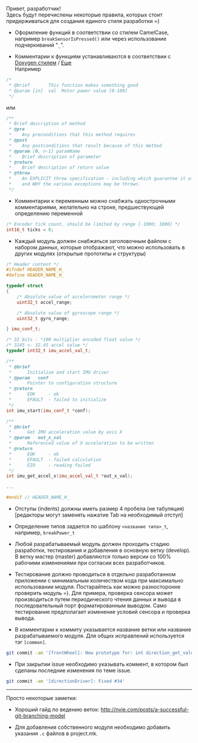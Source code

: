 Привет, разработчик!  
Здесь будут перечислены некоторые правила, которых стоит придерживаться для создания единого стиля разработки =)

* Оформление функций в соответствии со стилем CamelCase, например `breakSensorIsPressed()` или через использование подчеркиваний "`_`".

* Комментарии к функциям устанавливаются в соответствии с 
[Doxygen стилем](https://www.rosettacommons.org/docs/latest/development_documentation/tutorials/doxygen-tips) / [Еще](https://www.stack.nl/~dimitri/doxygen/manual/commands.html)  
Например
```c++
/*
 * @brief       This function makes something good
 * @param [in]  val  Motor power value [0-100]
 */

```
или
```c++
/**
 * Brief description of method
 * @pre
 *    Any preconditions that this method requires
 * @post
 *    Any postconditions that result because of this method
 * @param [0, n-1] paramName
 *    Brief description of parameter
 * @return
 *    Brief description of return value
 * @throw
 *    An EXPLICIT throw specification - including which guarantee it offers (basic, strong, nothrow)
 *    and WHY the various exceptions may be thrown.
 */
```

* Комментарии к переменным можно снабжать однострочными комментариями, желательно на строке, предшествующей определению переменной
```c++
/* Encoder tick count, should be limited by range [-1000; 1000] */
int16_t ticks = 0;

```

* Каждый модуль должен снабжаться заголовочным файлом с набором данных, которые отображают, что можно использовать в других модулях (открытые прототипы и структуры)

```c++
/* Header content */
#ifndef HEADER_NAME_H_
#define HEADER_NAME_H_

typedef struct
{
    /* Absolute value of accelerometer range */
    uint32_t accel_range;

    /* Absolute value of gyroscope range */
    uint32_t gyro_range;

} imu_conf_t;

/* 32 bits - *100 multiplier encoded float value */
/* 3245 <- 32.45 accel value */
typedef int32_t imu_accel_val_t;

/**
 * @brief
 *      Initialize and start IMU driver
 * @param   conf
 *      Pointer to configuration structure    
 * @return
 *      EOK     - ok
 *      EFAULT  - failed to initialize
 */
int imu_start(imu_conf_t *conf);

/**
 * @brief       
 *      Get IMU acceleration value by axis X
 * @param   out_x_val   
 *      Referenced value of X acceleration to be written
 * @return      
 *      EOK     - ok
 *      EFAULT  - failed calculation
 *      EIO     - reading failed
 */
int imu_get_accel_x(imu_accel_val_t *out_x_val);

...

#endif // HEADER_NAME_H_
```

* Отступы (indents) должны иметь размер 4 пробела (не табуляция) [редакторы могут заменять нажатие Tab на необходимый отступ]

* Определение типов задается по шаблону `<название типа>_t`, например, `breakPower_t`

* Любой разрабатываемый модуль должен проходить стадию разработки, тестирования и добавления в основную ветку (develop). В ветку мастер (master) добавляются только версии со 100% рабочими изменениями при согласии всех разработчиков.

* Тестирование должно проводиться в отдельно разработанном приложении с минимальным количеством кода при максимально использовании модуля. Постарайтесь как можно разносторонне проверить модуль =). Для примера, проверка сенсора может производиться путем периодического чтения данных и вывода в последовательный порт форматированным выводом. Само тестирование предполагает изменение условий сенсора и проверка вывода.


* В комментарии к коммиту указывается название ветки или название разрабатываемого модуля. Для общих исправлений используется тэг `[common]`.
```bash
git commit -am '[frontWheel]: New prototype for: int direction_get_value(dirVal_t *out_value);'

```

* При закрытии issue необходимо указывать коммент, в котором был сделаны последние изменения по теме issue.
```bash
git commit -am '[directionDriver]: Fixed #34'

```

---
Просто некоторые заметки:

* Хороший гайд по ведению веток: http://nvie.com/posts/a-successful-git-branching-model

* Для добавления собственного модуля необходимо добавить указания `.c` файлов в project.mk.
